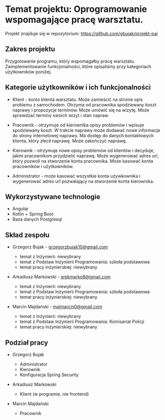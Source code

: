 # Temat projektu: Oprogramowanie wspomagające pracę warsztatu.

Projekt znajduje się w repozytorium: <https://github.com/gbujak/projekt-pai>

## Zakres projektu

Przygotowanie programu, który wspomagałby pracę warsztatu. Zaimplementowanie
funkcjonalności, które opisaliśmy przy kategoriach użytkowników poniżej.

## Kategorie użytkowników i ich funkcjonalności

* Klient - konto klienta warsztatu. Może zamieścić na stronie opis problemu z
  samochodem. Otrzyma od pracownika spodziewany koszt naprawy i propozycje terminów.
  Może umówić się na wizytę. Może sprawdzać terminy swoich wizyt i stan napraw.

* Pracownik - otrzymuje od kierownika opisy problemów i wpisuje spodziewany koszt. W
  trakcie naprawy może dodawać nowe informacje do strony internetowej naprawy. Ma
  dostęp do danych kontaktowych klienta, który zlecił naprawę. Może zakończyć
  naprawę.

* Kierownik - otrzymuje nowe opisy problemów od klientów i decyduje, jakim
  pracownikom przydzielić naprawę. Może wygenerować adres url, który pozwoli na
  stworzenie konta pracownika. Może kasować konta pracowników i użytkowników.

* Administrator - może kasować wszystkie konta używkownika i wygenerować adres url
  pozwalający na stworzenie konta kierownika.

## Wykorzystywane technologie

* Angular
* Kotlin + Spring Boot
* Baza danych Postgresql

## Skład zespołu

* Grzegorz Bujak - grzegorzbujak10@gmail.com

    * temat z Inżynierii: niewybrany
    * temat z Podstaw Inżynierii Programowania: szkoła podstawowa
    * temat pracy inżynierskiej: niewybrany

* Arkadiusz Markowski - arekmarko8@gmail.com

    * temat z Inżynierii: niewybrany
    * temat z Podstaw Inżynierii Programowania: szkoła podstawowa
    * temat pracy inżynierskiej: niewybrany

* Marcin Majdański - majmarcin0@gmail.com

    * temat z Inżynierii: niewybrany
    * temat z Podstaw Inżynierii Programowania: Komisariat Policji
    * temat pracy inżynierskiej: niewybrany

## Podział pracy

* Grzegorz Bujak

    * Administrator
    * Kierownik
    * Konfiguracja Spring Security

* Arkadiusz Markowski

    * Klient (w programie, nie frontend)

* Marcin Majdański

    * Pracownik
